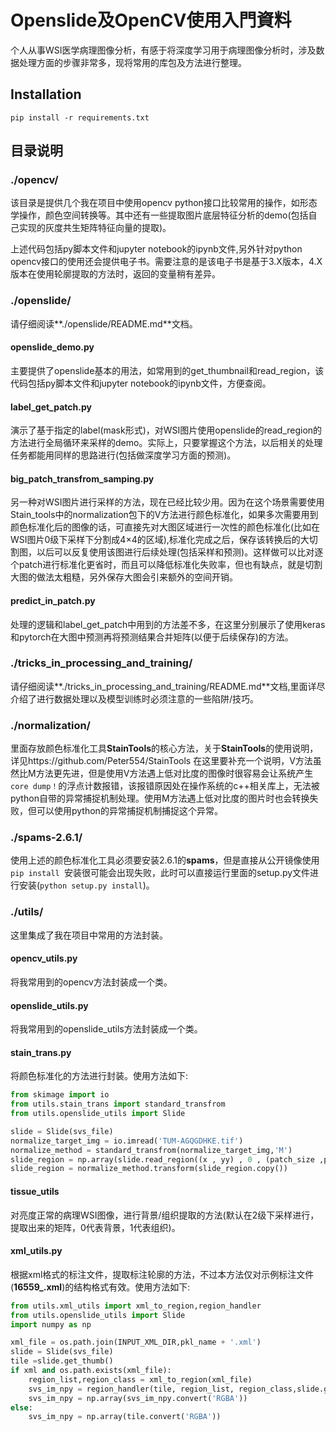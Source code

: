 # Openslide及OpenCV使用入門資料


个人从事WSI医学病理图像分析，有感于将深度学习用于病理图像分析时，涉及数据处理方面的步骤非常多，现将常用的库包及方法进行整理。

##  Installation

```pip install -r requirements.txt```


## 目录说明

### ./opencv/

该目录是提供几个我在项目中使用opencv python接口比较常用的操作，如形态学操作，颜色空间转换等。其中还有一些提取图片底层特征分析的demo(包括自己实现的灰度共生矩阵特征向量的提取)。


上述代码包括py脚本文件和jupyter notebook的ipynb文件,另外针对python opencv接口的使用还会提供电子书。需要注意的是该电子书是基于3.X版本，4.X版本在使用轮廓提取的方法时，返回的变量稍有差异。

### ./openslide/
请仔细阅读**./openslide/README.md**文档。

#### openslide_demo.py
主要提供了openslide基本的用法，如常用到的get_thumbnail和read_region，该代码包括py脚本文件和jupyter notebook的ipynb文件，方便查阅。

#### label_get_patch.py
演示了基于指定的label(mask形式)，对WSI图片使用openslide的read_region的方法进行全局循环来采样的demo。实际上，只要掌握这个方法，以后相关的处理任务都能用同样的思路进行(包括做深度学习方面的预测)。

#### big_patch_transfrom_samping.py
另一种对WSI图片进行采样的方法，现在已经比较少用。因为在这个场景需要使用Stain_tools中的normalization包下的V方法进行颜色标准化，如果多次需要用到颜色标准化后的图像的话，可直接先对大图区域进行一次性的颜色标准化(比如在WSI图片0级下采样下分割成4×4的区域),标准化完成之后，保存该转换后的大切割图，以后可以反复使用该图进行后续处理(包括采样和预测)。这样做可以比对逐个patch进行标准化更省时，而且可以降低标准化失败率，但也有缺点，就是切割大图的做法太粗糙，另外保存大图会引来额外的空间开销。

#### predict_in_patch.py
处理的逻辑和label_get_patch中用到的方法差不多，在这里分别展示了使用keras和pytorch在大图中预测再将预测结果合并矩阵(以便于后续保存)的方法。


### ./tricks_in_processing_and_training/
请仔细阅读**./tricks_in_processing_and_training/README.md**文档,里面详尽介绍了进行数据处理以及模型训练时必须注意的一些陷阱/技巧。


### ./normalization/
里面存放颜色标准化工具**StainTools**的核心方法，关于**StainTools**的使用说明，详见https://github.com/Peter554/StainTools
在这里要补充一个说明，V方法虽然比M方法更先进，但是使用V方法遇上低对比度的图像时很容易会让系统产生``core dump！``的浮点计数报错，该报错原因处在操作系统的c++相关库上，无法被python自带的异常捕捉机制处理。使用M方法遇上低对比度的图片时也会转换失败，但可以使用python的异常捕捉机制捕捉这个异常。

### ./spams-2.6.1/
使用上述的颜色标准化工具必须要安装2.6.1的**spams**，但是直接从公开镜像使用``pip install ``安装很可能会出现失败，此时可以直接运行里面的setup.py文件进行安装(``python setup.py install``)。


### ./utils/
这里集成了我在项目中常用的方法封装。

#### opencv_utils.py
将我常用到的opencv方法封装成一个类。

#### openslide_utils.py
将我常用到的openslide_utils方法封装成一个类。

#### stain_trans.py
将颜色标准化的方法进行封装。使用方法如下:
```python
from skimage import io
from utils.stain_trans import standard_transfrom
from utils.openslide_utils import Slide

slide = Slide(svs_file)
normalize_target_img = io.imread('TUM-AGQGDHKE.tif')
normalize_method = standard_transfrom(normalize_target_img,'M')
slide_region = np.array(slide.read_region((x , yy) , 0 , (patch_size ,patch_size)))[:,:,:3]
slide_region = normalize_method.transform(slide_region.copy())
```

#### tissue_utils
对亮度正常的病理WSI图像，进行背景/组织提取的方法(默认在2级下采样进行，提取出来的矩阵，0代表背景，1代表组织)。

#### xml_utils.py
根据xml格式的标注文件，提取标注轮廓的方法，不过本方法仅对示例标注文件(**16559_.xml**)的结构格式有效。使用方法如下:
```python
from utils.xml_utils import xml_to_region,region_handler
from utils.openslide_utils import Slide
import numpy as np

xml_file = os.path.join(INPUT_XML_DIR,pkl_name + '.xml')
slide = Slide(svs_file)
tile =slide.get_thumb()
if xml and os.path.exists(xml_file):
    region_list,region_class = xml_to_region(xml_file)
    svs_im_npy = region_handler(tile, region_list, region_class,slide.get_level_downsample())
    svs_im_npy = np.array(svs_im_npy.convert('RGBA'))
else:
    svs_im_npy = np.array(tile.convert('RGBA'))
```
